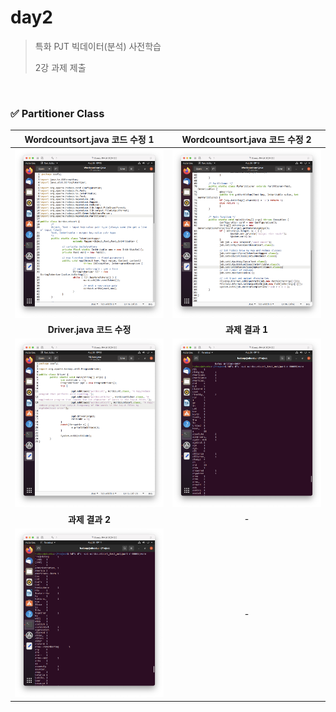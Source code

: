 # day2

> 특화 PJT 빅데이터(분석) 사전학습 
>
> 2강 과제 제출

<br>

### ✅ Partitioner Class

|       Wordcountsort.java 코드 수정 1        |     Wordcountsort.java 코드 수정 2     |
| :-----------------------------------------: | :------------------------------------: |
| ![](./IMG/Partitioner.java_import_수정.png) |  ![](./IMG/Partitioner.java_수정.png)  |
|          **Driver.java 코드 수정**          |            **과제 결과 1**             |
| ![](./IMG/Partitioner_Driver.java_수정.png) | ![](./IMG/Partitioner_Class_결과1.png) |
|               **과제 결과 2**               |                   -                    |
|   ![](./IMG/Partitioner_Class_결과2.png)    |                   -                    |
